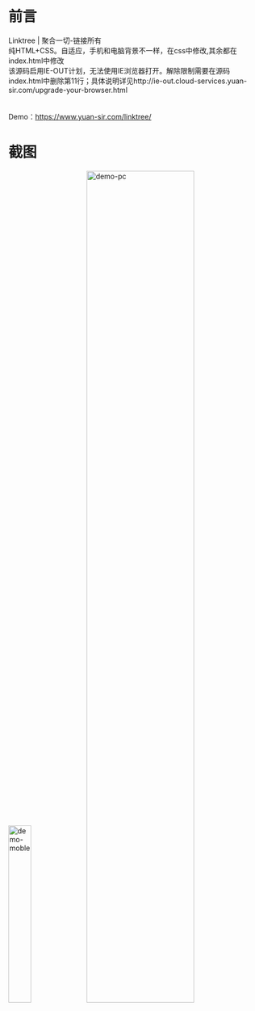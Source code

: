 # 前言
Linktree | 聚合一切-链接所有 <br> 纯HTML+CSS。自适应，手机和电脑背景不一样，在css中修改,其余都在index.html中修改 <br>该源码启用IE-OUT计划，无法使用IE浏览器打开。解除限制需要在源码index.html中删除第11行；具体说明详见http://ie-out.cloud-services.yuan-sir.com/upgrade-your-browser.html<br>  <br><br> Demo：https://www.yuan-sir.com/linktree/


# 截图

<img width="30%" alt="demo-moble" src="https://github.com/yuan-sir1/Linktree/assets/85924672/14c5ac0b-cc94-4723-bea1-a473cb33ed9e">
<img width="65%" alt="demo-pc" src="https://github.com/yuan-sir1/Linktree/assets/85924672/f750c523-54cd-449b-a27a-76880a38ba41">
